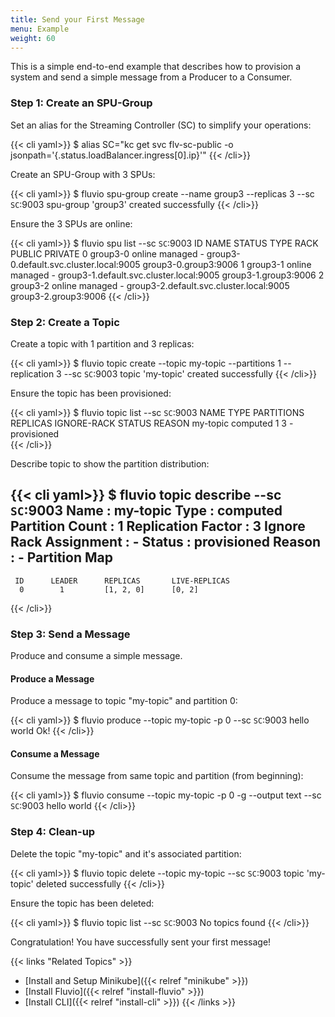 ```yaml
---
title: Send your First Message
menu: Example
weight: 60
---
```


This is a simple end-to-end example that describes how to provision a system and send a simple message from a Producer to a Consumer.

### Step 1: Create an SPU-Group

Set an alias for the Streaming Controller (SC) to simplify your operations:

{{< cli yaml>}}
$ alias SC="kc get svc flv-sc-public -o jsonpath='{.status.loadBalancer.ingress[0].ip}'"
{{< /cli>}}

Create an SPU-Group with 3 SPUs:

{{< cli yaml>}}
$ fluvio spu-group create --name group3 --replicas 3 --sc `SC`:9003
spu-group 'group3' created successfully
{{< /cli>}}

Ensure the 3 SPUs are online:

{{< cli yaml>}}
$ fluvio spu list  --sc `SC`:9003
ID  NAME      STATUS  TYPE     RACK  PUBLIC                                   PRIVATE 
  0  group3-0  online  managed   -    group3-0.default.svc.cluster.local:9005  group3-0.group3:9006 
  1  group3-1  online  managed   -    group3-1.default.svc.cluster.local:9005  group3-1.group3:9006 
  2  group3-2  online  managed   -    group3-2.default.svc.cluster.local:9005  group3-2.group3:9006 
{{< /cli>}}

### Step 2: Create a Topic

Create a topic with 1 partition and 3 replicas:

{{< cli yaml>}}
$ fluvio topic create --topic my-topic --partitions 1 --replication 3  --sc `SC`:9003
topic 'my-topic' created successfully
{{< /cli>}}

Ensure the topic has been provisioned:

{{< cli yaml>}}
$ fluvio topic list  --sc `SC`:9003
 NAME       TYPE      PARTITIONS  REPLICAS  IGNORE-RACK  STATUS       REASON 
 my-topic  computed      1          3           -       provisioned   
{{< /cli>}}

Describe topic to show the partition distribution:

{{< cli yaml>}}
$ fluvio topic describe --sc `SC`:9003
 Name                    :  my-topic 
 Type                    :  computed 
 Partition Count         :  1 
 Replication Factor      :  3 
 Ignore Rack Assignment  :  - 
 Status                  :  provisioned 
 Reason                  :  - 
 Partition Map               
 -----------------           
     ID      LEADER      REPLICAS       LIVE-REPLICAS 
      0        1         [1, 2, 0]      [0, 2] 
{{< /cli>}}


### Step 3: Send a Message

Produce and consume a simple message.

#### Produce a Message

Produce a message to topic "my-topic" and partition 0:

{{< cli yaml>}}
$ fluvio produce --topic my-topic -p 0  --sc `SC`:9003 
hello world
Ok!
{{< /cli>}}

#### Consume a Message

Consume the message from same topic and  partition (from beginning):

{{< cli yaml>}}
$ fluvio consume  --topic my-topic -p 0 -g --output text --sc `SC`:9003 
hello world
{{< /cli>}}

### Step 4: Clean-up 

Delete the topic "my-topic" and it's associated partition:

{{< cli yaml>}}
$ fluvio topic delete  --topic my-topic  --sc `SC`:9003
topic 'my-topic' deleted successfully
{{< /cli>}}

Ensure the topic has been deleted:

{{< cli yaml>}}
$ fluvio topic list  --sc `SC`:9003
No topics found
{{< /cli>}}

Congratulation! You have successfully sent your first message!

{{< links "Related Topics" >}}
* [Install and Setup Minikube]({{< relref "minikube" >}})
* [Install Fluvio]({{< relref "install-fluvio" >}})
* [Install CLI]({{< relref "install-cli" >}})
{{< /links >}}